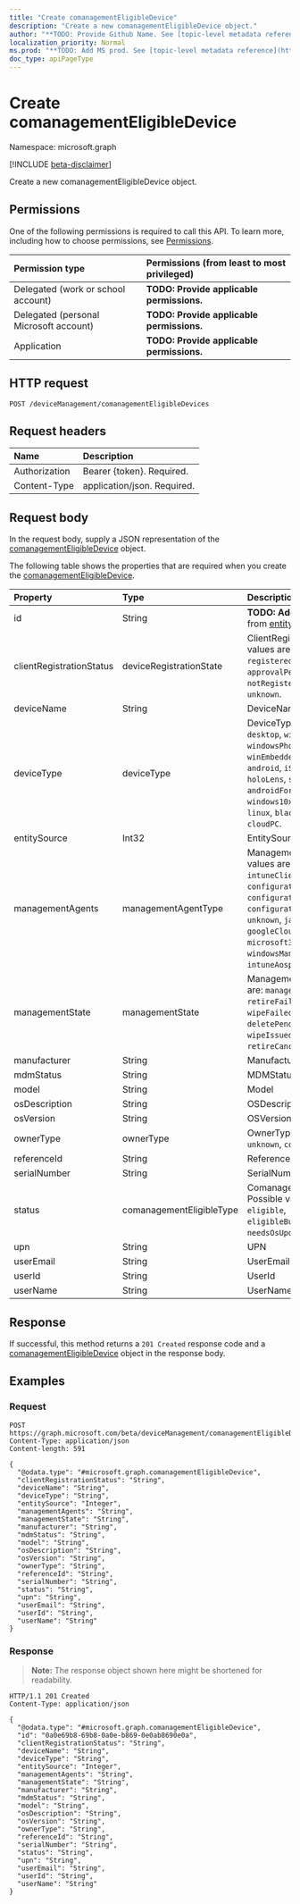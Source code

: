 ```yaml
---
title: "Create comanagementEligibleDevice"
description: "Create a new comanagementEligibleDevice object."
author: "**TODO: Provide Github Name. See [topic-level metadata reference](https://msgo.azurewebsites.net/add/document/guidelines/metadata.html#topic-level-metadata)**"
localization_priority: Normal
ms.prod: "**TODO: Add MS prod. See [topic-level metadata reference](https://msgo.azurewebsites.net/add/document/guidelines/metadata.html#topic-level-metadata)**"
doc_type: apiPageType
---
```


# Create comanagementEligibleDevice
Namespace: microsoft.graph

[!INCLUDE [beta-disclaimer](../../includes/beta-disclaimer.md)]

Create a new comanagementEligibleDevice object.

## Permissions
One of the following permissions is required to call this API. To learn more, including how to choose permissions, see [Permissions](/graph/permissions-reference).

|Permission type|Permissions (from least to most privileged)|
|:---|:---|
|Delegated (work or school account)|**TODO: Provide applicable permissions.**|
|Delegated (personal Microsoft account)|**TODO: Provide applicable permissions.**|
|Application|**TODO: Provide applicable permissions.**|

## HTTP request

<!-- {
  "blockType": "ignored"
}
-->
``` http
POST /deviceManagement/comanagementEligibleDevices
```

## Request headers
|Name|Description|
|:---|:---|
|Authorization|Bearer {token}. Required.|
|Content-Type|application/json. Required.|

## Request body
In the request body, supply a JSON representation of the [comanagementEligibleDevice](../resources/comanagementeligibledevice.md) object.

The following table shows the properties that are required when you create the [comanagementEligibleDevice](../resources/comanagementeligibledevice.md).

|Property|Type|Description|
|:---|:---|:---|
|id|String|**TODO: Add Description** Inherited from [entity](../resources/entity.md)|
|clientRegistrationStatus|deviceRegistrationState|ClientRegistrationStatus. Possible values are: `notRegistered`, `registered`, `revoked`, `keyConflict`, `approvalPending`, `certificateReset`, `notRegisteredPendingEnrollment`, `unknown`.|
|deviceName|String|DeviceName|
|deviceType|deviceType|DeviceType. Possible values are: `desktop`, `windowsRT`, `winMO6`, `nokia`, `windowsPhone`, `mac`, `winCE`, `winEmbedded`, `iPhone`, `iPad`, `iPod`, `android`, `iSocConsumer`, `unix`, `macMDM`, `holoLens`, `surfaceHub`, `androidForWork`, `androidEnterprise`, `windows10x`, `androidnGMS`, `chromeOS`, `linux`, `blackberry`, `palm`, `unknown`, `cloudPC`.|
|entitySource|Int32|EntitySource|
|managementAgents|managementAgentType|ManagementAgents. Possible values are: `eas`, `mdm`, `easMdm`, `intuneClient`, `easIntuneClient`, `configurationManagerClient`, `configurationManagerClientMdm`, `configurationManagerClientMdmEas`, `unknown`, `jamf`, `googleCloudDevicePolicyController`, `microsoft365ManagedMdm`, `windowsManagementCloudApi`, `intuneAosp`.|
|managementState|managementState|ManagementState. Possible values are: `managed`, `retirePending`, `retireFailed`, `wipePending`, `wipeFailed`, `unhealthy`, `deletePending`, `retireIssued`, `wipeIssued`, `wipeCanceled`, `retireCanceled`, `discovered`.|
|manufacturer|String|Manufacturer|
|mdmStatus|String|MDMStatus|
|model|String|Model|
|osDescription|String|OSDescription|
|osVersion|String|OSVersion|
|ownerType|ownerType|OwnerType. Possible values are: `unknown`, `company`, `personal`.|
|referenceId|String|ReferenceId|
|serialNumber|String|SerialNumber|
|status|comanagementEligibleType|ComanagementEligibleStatus. Possible values are: `comanaged`, `eligible`, `eligibleButNotAzureAdJoined`, `needsOsUpdate`, `ineligible`.|
|upn|String|UPN|
|userEmail|String|UserEmail|
|userId|String|UserId|
|userName|String|UserName|



## Response

If successful, this method returns a `201 Created` response code and a [comanagementEligibleDevice](../resources/comanagementeligibledevice.md) object in the response body.

## Examples

### Request
<!-- {
  "blockType": "request",
  "name": "create_comanagementeligibledevice_from_"
}
-->
``` http
POST https://graph.microsoft.com/beta/deviceManagement/comanagementEligibleDevices
Content-Type: application/json
Content-length: 591

{
  "@odata.type": "#microsoft.graph.comanagementEligibleDevice",
  "clientRegistrationStatus": "String",
  "deviceName": "String",
  "deviceType": "String",
  "entitySource": "Integer",
  "managementAgents": "String",
  "managementState": "String",
  "manufacturer": "String",
  "mdmStatus": "String",
  "model": "String",
  "osDescription": "String",
  "osVersion": "String",
  "ownerType": "String",
  "referenceId": "String",
  "serialNumber": "String",
  "status": "String",
  "upn": "String",
  "userEmail": "String",
  "userId": "String",
  "userName": "String"
}
```


### Response
>**Note:** The response object shown here might be shortened for readability.
<!-- {
  "blockType": "response",
  "truncated": true,
  "@odata.type": "microsoft.graph.comanagementEligibleDevice"
}
-->
``` http
HTTP/1.1 201 Created
Content-Type: application/json

{
  "@odata.type": "#microsoft.graph.comanagementEligibleDevice",
  "id": "0a0e69b8-69b8-0a0e-b869-0e0ab8690e0a",
  "clientRegistrationStatus": "String",
  "deviceName": "String",
  "deviceType": "String",
  "entitySource": "Integer",
  "managementAgents": "String",
  "managementState": "String",
  "manufacturer": "String",
  "mdmStatus": "String",
  "model": "String",
  "osDescription": "String",
  "osVersion": "String",
  "ownerType": "String",
  "referenceId": "String",
  "serialNumber": "String",
  "status": "String",
  "upn": "String",
  "userEmail": "String",
  "userId": "String",
  "userName": "String"
}
```

